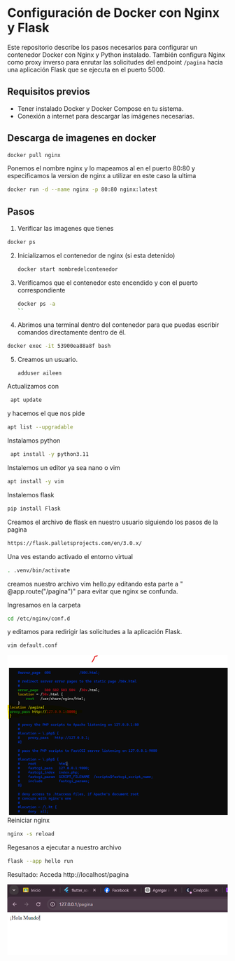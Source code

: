 # Configuración de Docker con Nginx y Flask
Este repositorio describe los pasos necesarios para configurar un contenedor Docker con Nginx y Python instalado. También configura Nginx como proxy inverso para enrutar las solicitudes del endpoint `/pagina` hacia una aplicación Flask que se ejecuta en el puerto 5000.


## Requisitos previos
- Tener instalado Docker y Docker Compose en tu sistema.
- Conexión a internet para descargar las imágenes necesarias.

## Descarga de imagenes en docker
```bash
docker pull nginx
```
 Ponemos el nombre nginx y lo mapeamos al en el puerto 80:80 y especificamos la version de nginx a utilizar en este caso la ultima 
```bash
docker run -d --name nginx -p 80:80 nginx:latest
```
## Pasos

1. Verificar las imagenes que tienes
```bash
docker ps
```
2. Inicializamos el contenedor de nginx (si esta detenido)
   ```bash
   docker start nombredelcontenedor
   ```
3.  Verificamos que el contenedor este encendido y con el puerto correspondiente
     ```bash
     docker ps -a
     ``
4.   Abrimos una terminal dentro del contenedor para que puedas escribir comandos directamente dentro de él.
 ```bash
docker exec -it 53900ea88a8f bash
```
5. Creamos un usuario.
    ```bash
    adduser aileen
    ```
Actualizamos 
con
```bash
 apt update
```
y hacemos el  que nos pide
```bash
apt list --upgradable
```

Instalamos python 
```bash
 apt install -y python3.11 
 ```
Instalemos un editor ya sea nano o vim
```bash
apt install -y vim
```
Instalemos flask
```bash
pip install Flask
```
Creamos el archivo de flask en nuestro usuario siguiendo los pasos de la pagina 
```bash
https://flask.palletsprojects.com/en/3.0.x/
```

Una ves estando  activado el  entorno virtual
```bash
. .venv/bin/activate
```
creamos nuestro archivo  vim hello.py
editando esta parte a  " @app.route("/pagina")" para evitar que nginx se confunda.

Ingresamos en la carpeta  
```bash
cd /etc/nginx/conf.d 
```
y editamos para redirigir las solicitudes a la aplicación Flask. 
```bash
vim default.conf
```
![Archivo default](/default.png)
Reiniciar nginx 
```bash
nginx -s reload
```
Regesanos a ejecutar a nuestro archivo
```bash
flask --app hello run
```
Resultado:
Acceda http://localhost/pagina

![Archivo default](/resultado.png)


